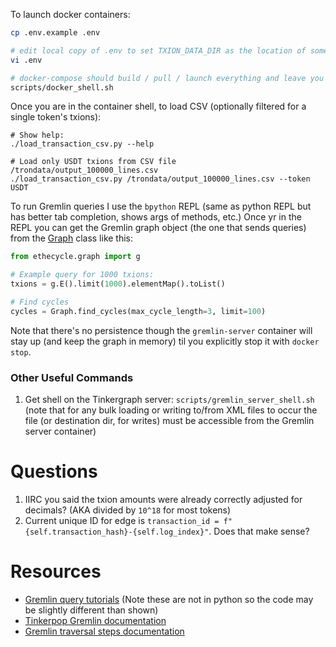 To launch docker containers:

```bash
cp .env.example .env

# edit local copy of .env to set TXION_DATA_DIR as the location of some txion CSVs
vi .env

# docker-compose should build / pull / launch everything and leave you in a bash shell
scripts/docker_shell.sh
```

Once you are in the container shell, to load CSV (optionally filtered for a single token's txions):

```
# Show help:
./load_transaction_csv.py --help

# Load only USDT txions from CSV file /trondata/output_100000_lines.csv
./load_transaction_csv.py /trondata/output_100000_lines.csv --token USDT
```

To run Gremlin queries I use the `bpython` REPL (same as python REPL but has better tab completion, shows args of methods, etc.) Once yr in the REPL you can get the Gremlin graph object (the one that sends queries) from the [Graph](ethecycle/graph.py) class like this:

```python
from ethecycle.graph import g

# Example query for 1000 txions:
txions = g.E().limit(1000).elementMap().toList()

# Find cycles
cycles = Graph.find_cycles(max_cycle_length=3, limit=100)
```

Note that there's no persistence though the `gremlin-server` container will stay up (and keep the graph in memory) til you explicitly stop it with `docker stop`.

### Other Useful Commands
1. Get shell on the Tinkergraph server: `scripts/gremlin_server_shell.sh` (note that for any bulk loading or writing to/from XML files to occur the file (or destination dir, for writes) must be accessible from the Gremlin server container)


# Questions
1. IIRC you said the txion amounts were already correctly adjusted for decimals?  (AKA divided by `10^18` for most tokens)
1. Current unique ID for edge is `transaction_id = f"{self.transaction_hash}-{self.log_index}"`. Does that make sense?

# Resources
* [Gremlin query tutorials](https://kelvinlawrence.net/book/Gremlin-Graph-Guide.html) (Note these are not in python so the code may be slightly different than shown)
* [Tinkerpop Gremlin documentation](https://tinkerpop.apache.org/docs/current/reference/#_tinkerpop_documentation)
* [Gremlin traversal steps documentation](https://tinkerpop.apache.org/docs/current/reference/#general-steps)

